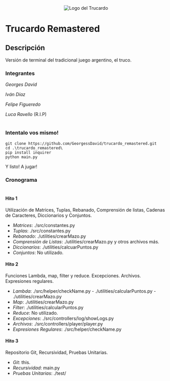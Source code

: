 <div align="center">
    <img src="https://cdn.discordapp.com/attachments/694311001696370739/1307867678425481296/logo_trucardo.png?ex=673bde31&is=673a8cb1&hm=fd911e301f5b51057f952cbb7b5b48eb475460e91e4282dc24dbfe2028654750&" alt="Logo del Trucardo" title="Trucardo">
</div>

# Trucardo Remastered

## Descripción
Versión de terminal del tradicional juego argentino, el truco.

### Integrantes
_Georges David_

_Iván Díaz_

_Felipe Figueredo_

_Luca Ravello_ (R.I.P)

#
### Intentalo vos mismo!
```
git clone https://github.com/GeorgessDavid/trucardo_remastered.git
cd .\trucardo_remastered\
pip install inquirer
python main.py
```

Y listo! A jugar!


### Cronograma
#
#### Hito 1
Utilización de Matrices, Tuplas, Rebanado, Comprensión de listas, Cadenas de Caracteres, Diccionarios y Conjuntos.

* _Matrices_: ./src/constantes.py
* _Tuplas_: ./src/constantes.py
* _Rebanado_: ./utilities/crearMazo.py
* _Comprensión de Listas_: ./utilities/crearMazo.py y otros archivos más.
* _Diccionarios_: ./utilities/calcuarPuntos.py
* _Conjuntos_: No utilizado.

#### Hito 2
Funciones Lambda, map, filter y reduce. Excepciones. Archivos. Expresiones regulares.
* _Lambda_: ./src/helper/checkName.py - ./utilities/calcularPuntos.py - ./utilities/crearMazo.py
* _Map_: ./utilities/crearMazo.py
* _Filter_: ./utilities/calcularPuntos.py 
* _Reduce_: No utilizado.
* _Excepciones_: ./src/controllers/log/showLogs.py
* _Archivos_: ./src/controllers/player/player.py
* _Expresiones Regulares_: ./src/helper/checkName.py

#### Hito 3
Repositorio Git, Recursividad, Pruebas Unitarias.

* _Git_: this.
* _Recursividad_: main.py
* _Pruebas Unitarias_: ./test/
